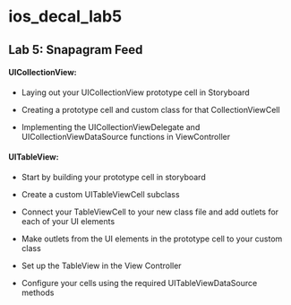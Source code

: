 # ios_decal_lab5

## Lab 5: Snapagram Feed

#### UICollectionView:

- Laying out your UICollectionView prototype cell in Storyboard

- Creating a prototype cell and custom class for that CollectionViewCell

- Implementing the UICollectionViewDelegate and UICollectionViewDataSource functions in ViewController

#### UITableView:

- Start by building your prototype cell in storyboard

- Create a custom UITableViewCell subclass

- Connect your TableViewCell to your new class file and add outlets for each of your UI elements

- Make outlets from the UI elements in the prototype cell to your custom class

- Set up the TableView in the View Controller

- Configure your cells using the required UITableViewDataSource methods
